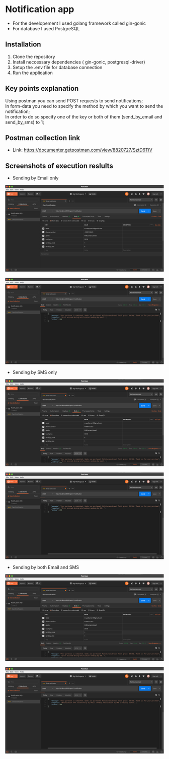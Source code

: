 # Notification app

- For the developement I used golang framework called gin-gonic
- For database I used PostgreSQL

## Installation

1. Clone the repository
2. Install neccessary dependencies ( gin-gonic, postgresql-driver)
3. Setup the .env file for database connection
4. Run the application

## Key points explanation

Using postman you can send POST requests to send notifications;<br/>
In form-data you need to specify the method by which you want to send the notification;<br/>
In order to do so specify one of the key or both of them (send_by_email and send_by_sms) to 1; <br/>

## Postman collection link

- Link: https://documenter.getpostman.com/view/8820727/SztD6TiV

## Screenshots of execution reslults

- Sending by Email only<br/>

![Alt text](screenshots/res1.png?raw=true)
<br/>
<br/>
![Alt text](screenshots/res1_1.png?raw=true)
<br/>

- Sending by SMS only<br/>

![Alt text](screenshots/res2.png?raw=true)
<br/>
<br/>
![Alt text](screenshots/res2_2.png?raw=true)
<br/>

- Sending by both Email and SMS<br/>

![Alt text](screenshots/res3.png?raw=true)
<br/>
<br/>
![Alt text](screenshots/res3_3.png?raw=true)
<br/>

